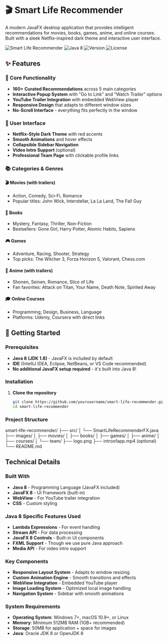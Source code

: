 # 🎬 Smart Life Recommender

A modern JavaFX desktop application that provides intelligent recommendations for movies, books, games, anime, and online courses. Built with a sleek Netflix-inspired dark theme and interactive user interface.

![Smart Life Recommender](https://img.shields.io/badge/JavaFX-Application-red?style=for-the-badge&logo=java)
![Java 8](https://img.shields.io/badge/Java-8-orange?style=for-the-badge&logo=java)
![Version](https://img.shields.io/badge/Version-1.0.0-blue?style=for-the-badge)
![License](https://img.shields.io/badge/License-MIT-green?style=for-the-badge)

## ✨ Features

### 🎯 Core Functionality
- **160+ Curated Recommendations** across 5 main categories
- **Interactive Popup System** with "Go to Link" and "Watch Trailer" options
- **YouTube Trailer Integration** with embedded WebView player
- **Responsive Design** that adapts to different window sizes
- **No-Scroll Interface** - everything fits perfectly in the window

### 🎨 User Interface
- **Netflix-Style Dark Theme** with red accents
- **Smooth Animations** and hover effects
- **Collapsible Sidebar Navigation**
- **Video Intro Support** (optional)
- **Professional Team Page** with clickable profile links

### 📚 Categories & Genres

#### 🎬 Movies (with trailers)
- Action, Comedy, Sci-Fi, Romance
- Popular titles: John Wick, Interstellar, La La Land, The Fall Guy

#### 📖 Books
- Mystery, Fantasy, Thriller, Non-Fiction
- Bestsellers: Gone Girl, Harry Potter, Atomic Habits, Sapiens

#### 🎮 Games
- Adventure, Racing, Shooter, Strategy
- Top picks: The Witcher 3, Forza Horizon 5, Valorant, Chess.com

#### 🌸 Anime (with trailers)
- Shonen, Seinen, Romance, Slice of Life
- Fan favorites: Attack on Titan, Your Name, Death Note, Spirited Away

#### 🎓 Online Courses
- Programming, Design, Business, Language
- Platforms: Udemy, Coursera with direct links

## 🚀 Getting Started

### Prerequisites
- **Java 8 (JDK 1.8)** - JavaFX is included by default
- **IDE** (IntelliJ IDEA, Eclipse, NetBeans, or VS Code recommended)
- **No additional JavaFX setup required** - it's built into Java 8!

### Installation

1. **Clone the repository**
   ```bash
   git clone https://github.com/yourusername/smart-life-recommender.git
   cd smart-life-recommender

### Project Structure
smart-life-recommender/
├── src/
│   └── SmartLifeRecommenderFX.java
├── images/
│   ├── movies/
│   ├── books/
│   ├── games/
│   ├── anime/
│   ├── courses/
│   └── team/
├── logo.png
├── introofapp.mp4 (optional)
└── README.md

## Technical Details

### Built With

- **Java 8** - Programming Language (JavaFX included)
- **JavaFX 8** - UI Framework (built-in)
- **WebView** - For YouTube trailer integration
- **CSS** - Custom styling


### Java 8 Specific Features Used

- **Lambda Expressions** - For event handling
- **Stream API** - For data processing
- **JavaFX 8 Controls** - Built-in UI components
- **FXML Support** - Though we use pure Java approach
- **Media API** - For video intro support


### Key Components

- **Responsive Layout System** - Adapts to window resizing
- **Custom Animation Engine** - Smooth transitions and effects
- **WebView Integration** - Embedded YouTube player
- **Image Loading System** - Optimized local image handling
- **Navigation System** - Sidebar with smooth animations


### System Requirements

- **Operating System**: Windows 7+, macOS 10.9+, or Linux
- **Memory**: Minimum 512MB RAM (1GB+ recommended)
- **Storage**: 50MB for application + space for images
- **Java**: Oracle JDK 8 or OpenJDK 8
